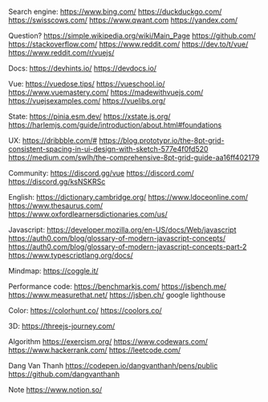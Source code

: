 Search engine:
   https://www.bing.com/
   https://duckduckgo.com/
   https://swisscows.com/
   https://www.qwant.com
   https://yandex.com/

Question?
   https://simple.wikipedia.org/wiki/Main_Page
   https://github.com/
   https://stackoverflow.com/
   https://www.reddit.com/
   https://dev.to/t/vue/
   https://www.reddit.com/r/vuejs/

Docs:
   https://devhints.io/
   https://devdocs.io/

Vue:
   https://vuedose.tips/
   https://vueschool.io/
   https://www.vuemastery.com/
   https://madewithvuejs.com/
   https://vuejsexamples.com/
   https://vuelibs.org/

State:
   https://pinia.esm.dev/
   https://xstate.js.org/
   https://harlemjs.com/guide/introduction/about.html#foundations

UX:
   https://dribbble.com/#
   https://blog.prototypr.io/the-8pt-grid-consistent-spacing-in-ui-design-with-sketch-577e4f0fd520
   https://medium.com/swlh/the-comprehensive-8pt-grid-guide-aa16ff402179

Community:
   https://discord.gg/vue
   https://discord.com/
   https://discord.gg/ksNSKRSc

English:
   https://dictionary.cambridge.org/
   https://www.ldoceonline.com/
   https://www.thesaurus.com/
   https://www.oxfordlearnersdictionaries.com/us/

Javascript:
   https://developer.mozilla.org/en-US/docs/Web/javascript
   https://auth0.com/blog/glossary-of-modern-javascript-concepts/
   https://auth0.com/blog/glossary-of-modern-javascript-concepts-part-2
   https://www.typescriptlang.org/docs/
   

Mindmap:
   https://coggle.it/

Performance code:
   https://benchmarkjs.com/
   https://jsbench.me/
   https://www.measurethat.net/
   https://jsben.ch/
   google lighthouse

Color:
	https://colorhunt.co/
	https://coolors.co/

3D:
	https://threejs-journey.com/

Algorithm
	https://exercism.org/
	https://www.codewars.com/
	https://www.hackerrank.com/
	https://leetcode.com/

Dang Van Thanh
	https://codepen.io/dangvanthanh/pens/public
	https://github.com/dangvanthanh
	
Note
	https://www.notion.so/